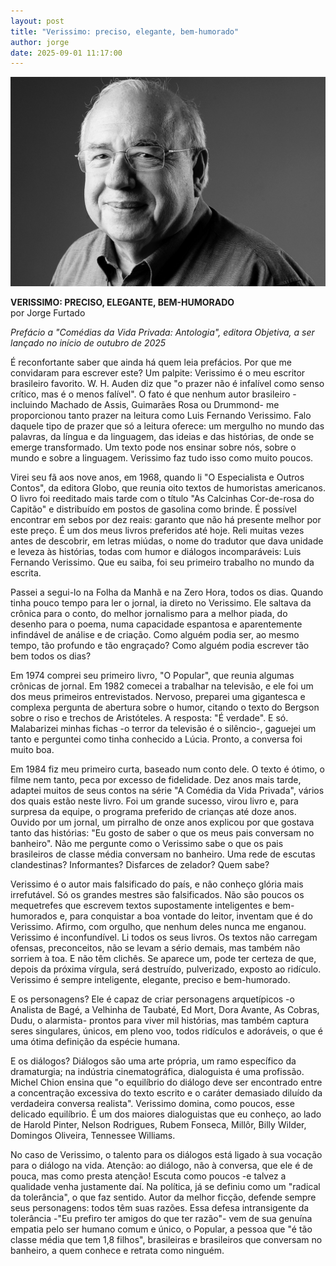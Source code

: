 ```yaml
---
layout: post
title: "Verissimo: preciso, elegante, bem-humorado"
author: jorge
date: 2025-09-01 11:17:00
---
```

![](/uploads/lfv.jpg)

**VERISSIMO: PRECISO, ELEGANTE, BEM-HUMORADO**\
por Jorge Furtado

*Prefácio a "Comédias da Vida Privada: Antologia", editora Objetiva, a ser lançado no início de outubro de 2025*

É reconfortante saber que ainda há quem leia prefácios. Por que me convidaram para escrever este? Um palpite: Verissimo é o meu escritor brasileiro favorito. W. H. Auden diz que "o prazer não é infalível como senso crítico, mas é o menos falível". O fato é que nenhum autor brasileiro -incluindo Machado de Assis, Guimarães Rosa ou Drummond- me proporcionou tanto prazer na leitura como Luis Fernando Verissimo. Falo daquele tipo de prazer que só a leitura oferece: um mergulho no mundo das palavras, da língua e da linguagem, das ideias e das histórias, de onde se emerge transformado. Um texto pode nos ensinar sobre nós, sobre o mundo e sobre a linguagem. Verissimo faz tudo isso como muito poucos.

Virei seu fã aos nove anos, em 1968, quando li "O Especialista e Outros Contos", da editora Globo, que reunia oito textos de humoristas americanos. O livro foi reeditado mais tarde com o título "As Calcinhas Cor-de-rosa do Capitão" e distribuído em postos de gasolina como brinde. É possível encontrar em sebos por dez reais: garanto que não há presente melhor por este preço. É um dos meus livros preferidos até hoje. Reli muitas vezes antes de descobrir, em letras miúdas, o nome do tradutor que dava unidade e leveza às histórias, todas com humor e diálogos incomparáveis: Luis Fernando Verissimo. Que eu saiba, foi seu primeiro trabalho no mundo da escrita.

Passei a segui-lo na Folha da Manhã e na Zero Hora, todos os dias. Quando tinha pouco tempo para ler o jornal, ia direto no Verissimo. Ele saltava da crônica para o conto, do melhor jornalismo para a melhor piada, do desenho para o poema, numa capacidade espantosa e aparentemente infindável de análise e de criação. Como alguém podia ser, ao mesmo tempo, tão profundo e tão engraçado? Como alguém podia escrever tão bem todos os dias?

Em 1974 comprei seu primeiro livro, "O Popular", que reunia algumas crônicas de jornal. Em 1982 comecei a trabalhar na televisão, e ele foi um dos meus primeiros entrevistados. Nervoso, preparei uma gigantesca e complexa pergunta de abertura sobre o humor, citando o texto do Bergson sobre o riso e trechos de Aristóteles. A resposta: "É verdade". E só. Malabarizei minhas fichas -o terror da televisão é o silêncio-, gaguejei um tanto e perguntei como tinha conhecido a Lúcia. Pronto, a conversa foi muito boa.

Em 1984 fiz meu primeiro curta, baseado num conto dele. O texto é ótimo, o filme nem tanto, peca por excesso de fidelidade. Dez anos mais tarde, adaptei muitos de seus contos na série "A Comédia da Vida Privada", vários dos quais estão neste livro. Foi um grande sucesso, virou livro e, para surpresa da equipe, o programa preferido de crianças até doze anos. Ouvido por um jornal, um pirralho de onze anos explicou por que gostava tanto das histórias: "Eu gosto de saber o que os meus pais conversam no banheiro". Não me pergunte como o Verissimo sabe o que os pais brasileiros de classe média conversam no banheiro. Uma rede de escutas clandestinas? Informantes? Disfarces de zelador? Quem sabe?

Verissimo é o autor mais falsificado do país, e não conheço glória mais irrefutável. Só os grandes mestres são falsificados. Não são poucos os mequetrefes que escrevem textos supostamente inteligentes e bem-humorados e, para conquistar a boa vontade do leitor, inventam que é do Verissimo. Afirmo, com orgulho, que nenhum deles nunca me enganou. Verissimo é inconfundível. Li todos os seus livros. Os textos não carregam ofensas, preconceitos, não se levam a sério demais, mas também não sorriem à toa. E não têm clichês. Se aparece um, pode ter certeza de que, depois da próxima vírgula, será destruído, pulverizado, exposto ao ridículo. Verissimo é sempre inteligente, elegante, preciso e bem-humorado.

E os personagens? Ele é capaz de criar personagens arquetípicos -o Analista de Bagé, a Velhinha de Taubaté, Ed Mort, Dora Avante, As Cobras, Dudu, o alarmista- prontos para viver mil histórias, mas também captura seres singulares, únicos, em pleno voo, todos ridículos e adoráveis, o que é uma ótima definição da espécie humana.

E os diálogos? Diálogos são uma arte própria, um ramo específico da dramaturgia; na indústria cinematográfica, dialoguista é uma profissão. Michel Chion ensina que "o equilíbrio do diálogo deve ser encontrado entre a concentração excessiva do texto escrito e o caráter demasiado diluído da verdadeira conversa realista". Verissimo domina, como poucos, esse delicado equilíbrio. É um dos maiores dialoguistas que eu conheço, ao lado de Harold Pinter, Nelson Rodrigues, Rubem Fonseca, Millôr, Billy Wilder, Domingos Oliveira, Tennessee Williams.

No caso de Verissimo, o talento para os diálogos está ligado à sua vocação para o diálogo na vida. Atenção: ao diálogo, não à conversa, que ele é de pouca, mas como presta atenção! Escuta como poucos -e talvez a qualidade venha justamente daí. Na política, já se definiu como um "radical da tolerância", o que faz sentido. Autor da melhor ficção, defende sempre seus personagens: todos têm suas razões. Essa defesa intransigente da tolerância -"Eu prefiro ter amigos do que ter razão"- vem de sua genuína empatia pelo ser humano comum e único, o Popular, a pessoa que "é tão classe média que tem 1,8 filhos", brasileiras e brasileiros que conversam no banheiro, a quem conhece e retrata como ninguém.
